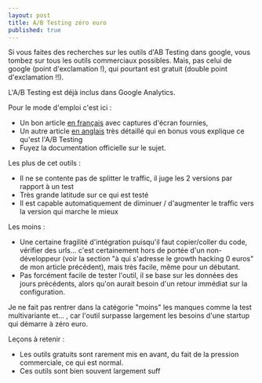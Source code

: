 ```yaml
---
layout: post
title: A/B Testing zéro euro
published: true
---
```



Si vous faites des recherches sur les outils d'AB Testing dans google, vous tombez sur tous les outils commerciaux possibles. Mais, pas celui de google (point d'exclamation !), qui pourtant est gratuit (double point d'exclamation !!).

L'A/B Testing est déjà inclus dans Google Analytics.

Pour le mode d'emploi c'est ici :

* Un bon article [en français] avec captures d'écran fournies,
* Un autre article [en anglais] très détaillé qui en bonus vous explique ce qu'est l'A/B Testing
* Fuyez la documentation officielle sur le sujet.

Les plus de cet outils :

* Il ne se contente pas de splitter le traffic, il juge les 2 versions par rapport à un test
* Très grande latitude sur ce qui est testé
* Il est capable automatiquement de diminuer / d'augmenter le traffic vers la version qui marche le mieux

Les moins :

* Une certaine fragilité d'intégration puisqu'il faut copier/coller du code, vérifier des urls… c'est certainement hors de portée d'un non-développeur (voir la section "à qui s'adresse le growth hacking 0 euros" de mon article précédent), mais très facile, même pour un débutant.
* Pas forcément facile de tester l'outil, il se base sur les données des jours précédents, alors qu'on aurait besoin d'un retour immédiat sur la configuration.

Je ne fait pas rentrer dans la catégorie "moins" les manques comme la test multivariante et… , car l'outil surpasse largement les besoins d'une startup qui démarre à zéro euro.

Leçons à retenir :

* Les outils gratuits sont rarement mis en avant, du fait de la pression commerciale, ce qui est normal.
* Ces outils sont bien souvent largement suff


[en anglais]:http://blog.crazyegg.com/2015/06/02/ab-testing-google-analytics
[en français]:http://www.liliandauzat.com/marketing-web/google-analytics-faire-test-ab/
